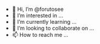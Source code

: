 - 👋 Hi, I’m @forutosee
- 👀 I’m interested in ...
- 🌱 I’m currently learning ...
- 💞️ I’m looking to collaborate on ...
- 📫 How to reach me ...

<!---
forutosee/forutosee is a ✨ special ✨ repository because its `README.md` (this file) appears on your GitHub profile.
You can click the Preview link to take a look at your changes.
---cumtome
